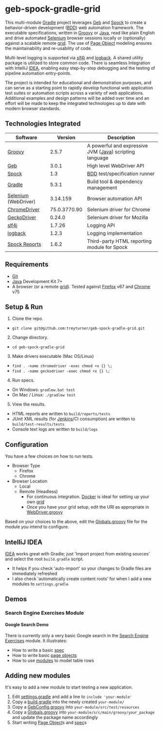 # geb-spock-gradle-grid

This multi-module [Gradle] project leverages [Geb] and [Spock] to create a behavior-driven development ([BDD]) web automation framework. The executable specifications, written in [Groovy] or [Java], read like plain English and drive automated [Selenium] browser sessions locally or (optionally) against a scalable remote [grid]. The use of [Page Object] modeling ensures the maintainability and re-usability of code.

Multi-level logging is supported via [slf4j] and [logback]. A shared utility package is utilized to store common code. There is seamless Integration with IntelliJ [IDEA], enabling easy step-by-step debugging and the testing of pipeline automation entry-points.

The project is intended for educational and demonstration purposes, and can serve as a starting point to rapidly develop functional web application test suites or automation scripts across a variety of web applications. Additional examples and design patterns will be added over time and an effort will be made to keep the integrated technologies up to date with modern browser standards.

[Page Object]: https://github.com/SeleniumHQ/selenium/wiki/PageObjects

## Technologies Integrated

Software                |Version        |Description
---                     |---            |---
[Groovy]                |2.5.7          |A powerful and expressive JVM ([Java]) scripting language
[Geb] 	                |3.0.1          |High level WebDriver API
[Spock]	                |1.3            |[BDD] test/specification runner
[Gradle]                |5.3.1          |Build tool & dependency management
[Selenium] (WebDriver)  |3.14.159       |Browser automation API
[ChromeDriver]          |75.0.3770.90   |Selenium driver for Chrome
[GeckoDriver]           |0.24.0         |Selenium driver for Mozilla
[slf4j]                 |1.7.26         |Logging API
[logback]               |1.2.3          |Logging implementation
[Spock Reports]         |1.6.2          |Third-party HTML reporting module for Spock

[Groovy]: http://groovy-lang.org/
[Geb]: http://gebish.org
[Spock]: http://spockframework.org
[Spock Reports]: https://github.com/renatoathaydes/spock-reports
[BDD]: https://en.wikipedia.org/wiki/Behavior-driven_development
[Gradle]: https://gradle.org
[Selenium]: http://docs.seleniumhq.org
[Grid]: https://github.com/SeleniumHQ/docker-selenium
[ChromeDriver]: https://sites.google.com/a/chromium.org/chromedriver
[GeckoDriver]: https://github.com/mozilla/geckodriver
[slf4j]: http://www.slf4j.org
[logback]: http://logback.qos.ch
[IDEA]: https://www.jetbrains.com/idea

## Requirements
- [Git]
- [Java] Development Kit 7+
- A browser (or a remote [grid]). Tested against [Firefox] v67 and [Chrome] v75

[Git]: https://git-scm.com/
[Java]: http://www.oracle.com/technetwork/java/javase/downloads/jdk8-downloads-2133151.html
[Firefox]: https://www.mozilla.org/en-US/firefox/new
[Chrome]: https://www.google.com/chrome/browser/desktop

## Setup & Run
1. Clone the repo.
  - `git clone git@github.com:treyturner/geb-spock-gradle-grid.git`
2. Change directory.
  - `cd geb-spock-gradle-grid`
3. Make drivers executable (Mac OS/Linux)
  - `find . -name chromedriver -exec chmod +x {} \;`
  - `find . -name geckodriver -exec chmod +x {} \;`
4. Run specs.
  - On Windows: `gradlew.bat test`
  - On Mac / Linux: `./gradlew test`
5. View the results.
  - HTML reports are written to `build/reports/tests`
  - JUnit XML results (for [Jenkins]/CI consumption) are written to `build/test-results/tests`
  - Console text logs are written to `build/logs`

[Jenkins]: https://jenkins.io

## Configuration
You have a few choices on how to run tests.
- Browser Type
  - Firefox
  - Chrome
- Browser Location
  - Local
  - Remote (Headless)
    - For continuous integration. [Docker] is ideal for setting up your own [grid]
    - Once you have your grid setup, edit the URI as appropriate in [WebDriver.groovy]

[Docker]: https://www.docker.com/products/docker-toolbox
[WebDriver.groovy]: util/src/main/groovy/util/WebDriver.groovy#L33

Based on your choices to the above, edit the [Globals.groovy] file for the module you intend to configure.

[Globals.groovy]: search-engine-exercises/src/main/groovy/search_engine_exercises/Globals.groovy#L8

## IntelliJ IDEA
[IDEA] works great with Gradle; just 'Import project from existing sources' and select the root `build.gradle` script.
- It helps if you check 'auto-import' so your changes to Gradle files are immediately refreshed
- I also check 'automatically create content roots' for when I add a new modules to `settings.gradle`

## Demos

### Search Engine Exercises Module

#### Google Search Demo
There is currently only a very basic Google search in the [Search Engine Exercises] module. It illustrates:

[Search Engine Exercises]: search-engine-exercises

- How to write a basic [spec]
- How to write basic [page objects]
- How to use [modules] to model table rows

[spec]: search-engine-exercises/src/test/groovy/search_engine_exercises/spec/google/GoogleSearchSpec.groovy
[page objects]: search-engine-exercises/src/test/groovy/search_engine_exercises/page/google
[modules]: search-engine-exercises/src/test/groovy/search_engine_exercises/module/google/GoogleSearchResult.groovy


## Adding new modules
It's easy to add a new module to start testing a new application.

1. Edit [settings.gradle] and add a line to `include 'your-module'`
2. Copy a [build.gradle]  into the newly created `your-module/`
3. Copy a [GebConfig.groovy] into `your-module/src/test/resources`
4. Copy a [Globals.groovy] into `your-module/src/main/groovy/your_package` and update the package name accordingly
5. Start writing [Page Object]s and [spec]s

[settings.gradle]: settings.gradle
[build.gradle]: search-engine-exercises/build.gradle
[GebConfig.groovy]: search-engine-exercises/src/test/resources/GebConfig.groovy
[Globals.groovy]: search-engine-exercises/src/main/groovy/search_engine_exercises/Globals.groovy
[WebApplicationSpecification.groovy]: util/src/main/groovy/util/WebApplicationSpecification.groovy
